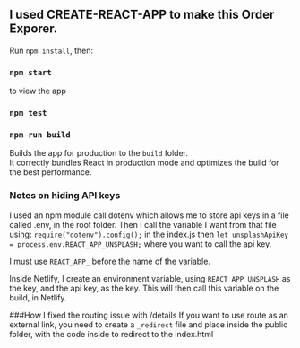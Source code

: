 ## I used CREATE-REACT-APP to make this Order Exporer.

Run `npm install`, then:

### `npm start`

to view the app

### `npm test`

### `npm run build`

Builds the app for production to the `build` folder.<br>
It correctly bundles React in production mode and optimizes the build for the best performance.

### Notes on hiding API keys

I used an npm module call dotenv which allows me to store api keys in a file called .env, in the root folder. Then I call the variable I want from that file using:
`require("dotenv").config();` in the index.js
then `let unsplashApiKey = process.env.REACT_APP_UNSPLASH;` where you want to call the api key.

I must use `REACT_APP_` before the name of the variable.

Inside Netlify, I create an environment variable, using `REACT_APP_UNSPLASH` as the key, and the api key, as the key. This will then call this variable on the build, in Netlify.

###How I fixed the routing issue with /details
If you want to use route as an external link, you need to create a `_redirect` file and place inside the public folder, with the code inside to redirect to the index.html

